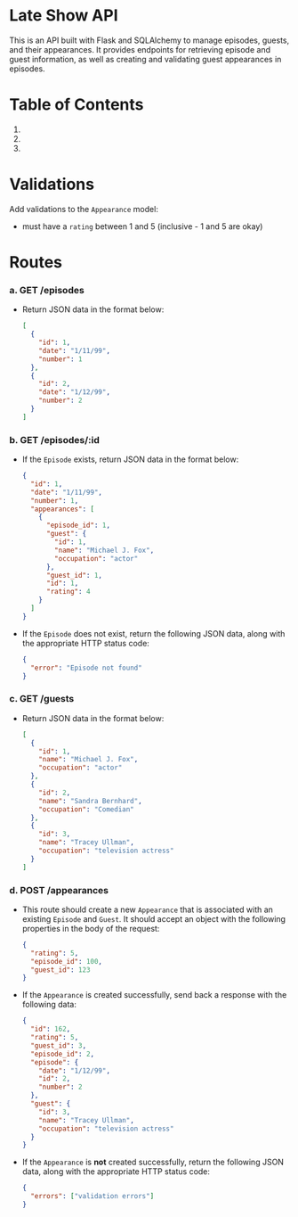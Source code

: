 # Late Show API
This is an API built with Flask and SQLAlchemy to manage episodes, guests, and their appearances. It provides endpoints for retrieving episode and guest information, as well as creating and validating guest appearances in episodes.


# Table of Contents
1.
2. 
3.


# Validations
Add validations to the `Appearance` model:

- must have a `rating` between 1 and 5 (inclusive - 1 and 5 are okay)

# Routes
### a. GET /episodes
- Return JSON data in the format below:
    ```json
    [
      {
        "id": 1,
        "date": "1/11/99",
        "number": 1
      },
      {
        "id": 2,
        "date": "1/12/99",
        "number": 2
      }
    ]
    ```

### b. GET /episodes/:id
- If the `Episode` exists, return JSON data in the format below:  
    ```json
    {
      "id": 1,
      "date": "1/11/99",
      "number": 1,
      "appearances": [
        {
          "episode_id": 1,
          "guest": {
            "id": 1,
            "name": "Michael J. Fox",
            "occupation": "actor"
          },
          "guest_id": 1,
          "id": 1,
          "rating": 4
        }
      ]
    }
    ```
- If the `Episode` does not exist, return the following JSON data, along with the appropriate HTTP status code:
    ```json
    {
      "error": "Episode not found"
    }
    ```

### c. GET /guests
- Return JSON data in the format below:
    ```json
    [
      {
        "id": 1,
        "name": "Michael J. Fox",
        "occupation": "actor"
      },
      {
        "id": 2,
        "name": "Sandra Bernhard",
        "occupation": "Comedian"
      },
      {
        "id": 3,
        "name": "Tracey Ullman",
        "occupation": "television actress"
      }
    ]
    ```

### d. POST /appearances
- This route should create a new `Appearance` that is associated with an existing `Episode` and `Guest`. It should accept an object with the following properties in the body of the request:
    ```json
    {
      "rating": 5,
      "episode_id": 100,
      "guest_id": 123
    }
    ```

- If the `Appearance` is created successfully, send back a response with the following data:
    ```json
    {
      "id": 162,
      "rating": 5,
      "guest_id": 3,
      "episode_id": 2,
      "episode": {
        "date": "1/12/99",
        "id": 2,
        "number": 2
      },
      "guest": {
        "id": 3,
        "name": "Tracey Ullman",
        "occupation": "television actress"
      }
    }
    ```

- If the `Appearance` is **not** created successfully, return the following JSON data, along with the appropriate HTTP status code:
    ```json
    {
      "errors": ["validation errors"]
    }
    ```
